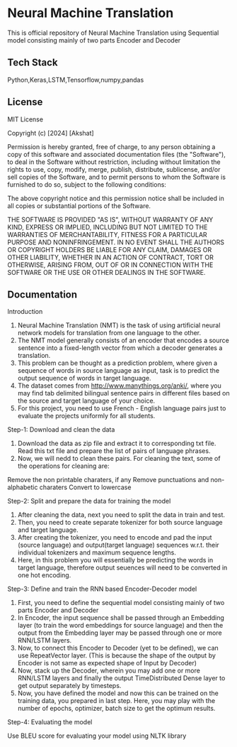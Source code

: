 
# Neural Machine Translation 
This is official repository of Neural Machine Translation 
using Sequential model consisting mainly of two parts Encoder and Decoder




## Tech Stack

Python,Keras,LSTM,Tensorflow,numpy,pandas



## License
MIT License

Copyright (c) [2024] [Akshat]

Permission is hereby granted, free of charge, to any person obtaining a copy
of this software and associated documentation files (the "Software"), to deal
in the Software without restriction, including without limitation the rights
to use, copy, modify, merge, publish, distribute, sublicense, and/or sell
copies of the Software, and to permit persons to whom the Software is
furnished to do so, subject to the following conditions:

The above copyright notice and this permission notice shall be included in all
copies or substantial portions of the Software.

THE SOFTWARE IS PROVIDED "AS IS", WITHOUT WARRANTY OF ANY KIND, EXPRESS OR
IMPLIED, INCLUDING BUT NOT LIMITED TO THE WARRANTIES OF MERCHANTABILITY,
FITNESS FOR A PARTICULAR PURPOSE AND NONINFRINGEMENT. IN NO EVENT SHALL THE
AUTHORS OR COPYRIGHT HOLDERS BE LIABLE FOR ANY CLAIM, DAMAGES OR OTHER
LIABILITY, WHETHER IN AN ACTION OF CONTRACT, TORT OR OTHERWISE, ARISING FROM,
OUT OF OR IN CONNECTION WITH THE SOFTWARE OR THE USE OR OTHER DEALINGS IN THE
SOFTWARE.
## Documentation


Introduction

1.	Neural Machine Translation (NMT) is the task of using artificial neural network models for translation from one language to the other.
2.	The NMT model generally consists of an encoder that encodes a source sentence into a fixed-length vector from which a decoder generates a translation.
3.	This problem can be thought as a prediction problem, where given a sequence of words in source language as input, task is to predict the output sequence of words in target language.
4.	The dataset comes from http://www.manythings.org/anki/, where you may find tab delimited bilingual sentence pairs in different files based on the source and target language of your choice.
5.	For this project, you need to use French - English language pairs just to evaluate the projects uniformly for all students.


Step-1: Download and clean the data

1.	Download the data as zip file and extract it to corresponding txt file. Read this txt file and prepare the list of pairs of language phrases.
2.	Now, we will nedd to clean these pairs. For cleaning the text, some of the operations for cleaning are:

Remove the non printable charaters, if any
Remove punctuations and non-alphabetic charaters Convert to lowercase

Step-2: Split and prepare the data for training the model

1.	After cleaning the data, next you need to split the data in train and test.
2.	Then, you need to create separate tokenizer for both source language and target language.
3.	After creating the tokenizer, you need to encode and pad the input (source language) and output(target language) sequences w.r.t. their individual tokenizers and maximum sequence lengths.
4.	Here, in this problem you will essentially be predicting the words in target language, therefore output seuences will need to be converted in one hot encoding.

Step-3: Define and train the RNN based Encoder-Decoder model

1.	First, you need to define the sequential model consisting mainly of two parts Encoder and Decoder
2.	In Encoder, the input sequence shall be passed through an Embedding layer (to train the word embeddings for source language) and then the output from the Embedding layer may be passed through one or more RNN/LSTM layers.
3.	Now, to connect this Encoder to Decoder (yet to be defined), we can use RepeatVector layer. (This is because the shape of the output by Encoder is not same as expected shape of Input by Decoder)
4.	Now, stack up the Decoder, wherein you may add one or more RNN/LSTM layers and finally the output TimeDistributed Dense layer to get output separately by timesteps.
5.	Now, you have defined the model and now this can be trained on the training data, you prepared in last step. Here, you may play with the number of epochs, optimizer, batch size to get the optimum results.

Step-4: Evaluating the model
 
Use BLEU score for evaluating your model using NLTK library





